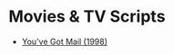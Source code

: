 # Movies & TV Scripts

* [You've Got Mail (1998)](https://app.gitbook.com/o/dx2w7fjIDzmHNG21K5c7/s/csO8YZ1qbkfEZAeN4h2z/~/changes/4/youve-got-mail-1998-movie-script)
